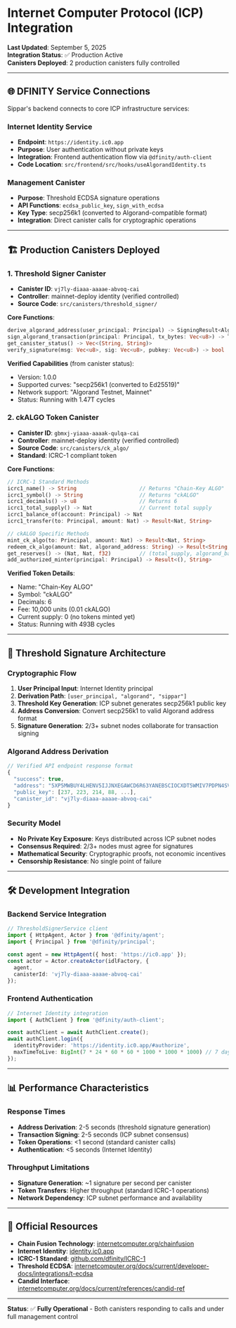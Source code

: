 # Internet Computer Protocol (ICP) Integration

**Last Updated**: September 5, 2025  
**Integration Status**: ✅ Production Active  
**Canisters Deployed**: 2 production canisters fully controlled

---

## 🌐 **DFINITY Service Connections**

Sippar's backend connects to core ICP infrastructure services:

### **Internet Identity Service**
- **Endpoint**: `https://identity.ic0.app`
- **Purpose**: User authentication without private keys
- **Integration**: Frontend authentication flow via `@dfinity/auth-client`
- **Code Location**: `src/frontend/src/hooks/useAlgorandIdentity.ts`

### **Management Canister**  
- **Purpose**: Threshold ECDSA signature operations
- **API Functions**: `ecdsa_public_key`, `sign_with_ecdsa`
- **Key Type**: secp256k1 (converted to Algorand-compatible format)
- **Integration**: Direct canister calls for cryptographic operations

---

## 🏗️ **Production Canisters Deployed**

### **1. Threshold Signer Canister**
- **Canister ID**: `vj7ly-diaaa-aaaae-abvoq-cai`
- **Controller**: mainnet-deploy identity (verified controlled)
- **Source Code**: `src/canisters/threshold_signer/`

**Core Functions**:
```rust
derive_algorand_address(user_principal: Principal) -> SigningResult<AlgorandAddress>
sign_algorand_transaction(principal: Principal, tx_bytes: Vec<u8>) -> TransactionSigningResult  
get_canister_status() -> Vec<(String, String)>
verify_signature(msg: Vec<u8>, sig: Vec<u8>, pubkey: Vec<u8>) -> bool
```

**Verified Capabilities** (from canister status):
- Version: 1.0.0
- Supported curves: "secp256k1 (converted to Ed25519)"
- Network support: "Algorand Testnet, Mainnet" 
- Status: Running with 1.47T cycles

### **2. ckALGO Token Canister**
- **Canister ID**: `gbmxj-yiaaa-aaaak-qulqa-cai` 
- **Controller**: mainnet-deploy identity (verified controlled)
- **Source Code**: `src/canisters/ck_algo/`
- **Standard**: ICRC-1 compliant token

**Core Functions**:
```rust
// ICRC-1 Standard Methods
icrc1_name() -> String                    // Returns "Chain-Key ALGO"
icrc1_symbol() -> String                  // Returns "ckALGO" 
icrc1_decimals() -> u8                    // Returns 6
icrc1_total_supply() -> Nat               // Current total supply
icrc1_balance_of(account: Principal) -> Nat
icrc1_transfer(to: Principal, amount: Nat) -> Result<Nat, String>

// ckALGO Specific Methods  
mint_ck_algo(to: Principal, amount: Nat) -> Result<Nat, String>
redeem_ck_algo(amount: Nat, algorand_address: String) -> Result<String, String>
get_reserves() -> (Nat, Nat, f32)         // (total_supply, algorand_balance, ratio)
add_authorized_minter(principal: Principal) -> Result<(), String>
```

**Verified Token Details**:
- Name: "Chain-Key ALGO"
- Symbol: "ckALGO"
- Decimals: 6
- Fee: 10,000 units (0.01 ckALGO)
- Current supply: 0 (no tokens minted yet)
- Status: Running with 493B cycles

---

## 🔐 **Threshold Signature Architecture**

### **Cryptographic Flow**
1. **User Principal Input**: Internet Identity principal
2. **Derivation Path**: `[user_principal, "algorand", "sippar"]` 
3. **Threshold Key Generation**: ICP subnet generates secp256k1 public key
4. **Address Conversion**: Convert secp256k1 to valid Algorand address format
5. **Signature Generation**: 2/3+ subnet nodes collaborate for transaction signing

### **Algorand Address Derivation**
```typescript
// Verified API endpoint response format
{
  "success": true,
  "address": "5XP5MWBUY4LHENV5IJJNXEGAWCD6R63YANEBSCIOCXDT5WMIV7PDPN4SVE",
  "public_key": [237, 223, 214, 88, ...],
  "canister_id": "vj7ly-diaaa-aaaae-abvoq-cai"
}
```

### **Security Model**
- **No Private Key Exposure**: Keys distributed across ICP subnet nodes
- **Consensus Required**: 2/3+ nodes must agree for signatures
- **Mathematical Security**: Cryptographic proofs, not economic incentives
- **Censorship Resistance**: No single point of failure

---

## 🛠️ **Development Integration**

### **Backend Service Integration**
```typescript
// ThresholdSignerService client
import { HttpAgent, Actor } from '@dfinity/agent';
import { Principal } from '@dfinity/principal';

const agent = new HttpAgent({ host: 'https://ic0.app' });
const actor = Actor.createActor(idlFactory, {
  agent,
  canisterId: 'vj7ly-diaaa-aaaae-abvoq-cai'
});
```

### **Frontend Authentication**
```typescript
// Internet Identity integration
import { AuthClient } from '@dfinity/auth-client';

const authClient = await AuthClient.create();
await authClient.login({
  identityProvider: 'https://identity.ic0.app/#authorize',
  maxTimeToLive: BigInt(7 * 24 * 60 * 60 * 1000 * 1000 * 1000) // 7 days
});
```

---

## 📊 **Performance Characteristics**

### **Response Times**
- **Address Derivation**: 2-5 seconds (threshold signature generation)
- **Transaction Signing**: 2-5 seconds (ICP subnet consensus)
- **Token Operations**: <1 second (standard canister calls)
- **Authentication**: <5 seconds (Internet Identity)

### **Throughput Limitations**
- **Signature Generation**: ~1 signature per second per canister
- **Token Transfers**: Higher throughput (standard ICRC-1 operations)
- **Network Dependency**: ICP subnet performance and availability

---

## 🔗 **Official Resources**

- **Chain Fusion Technology**: [internetcomputer.org/chainfusion](https://internetcomputer.org/chainfusion)
- **Internet Identity**: [identity.ic0.app](https://identity.ic0.app)
- **ICRC-1 Standard**: [github.com/dfinity/ICRC-1](https://github.com/dfinity/ICRC-1)
- **Threshold ECDSA**: [internetcomputer.org/docs/current/developer-docs/integrations/t-ecdsa](https://internetcomputer.org/docs/current/developer-docs/integrations/t-ecdsa)
- **Candid Interface**: [internetcomputer.org/docs/current/references/candid-ref](https://internetcomputer.org/docs/current/references/candid-ref)

---

**Status**: ✅ **Fully Operational** - Both canisters responding to calls and under full management control